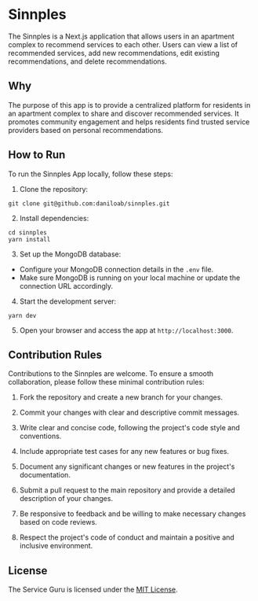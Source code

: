 # Sinnples
The Sinnples is a Next.js application that allows users in an apartment complex to recommend services to each other. Users can view a list of recommended services, add new recommendations, edit existing recommendations, and delete recommendations.

## Why

The purpose of this app is to provide a centralized platform for residents in an apartment complex to share and discover recommended services. It promotes community engagement and helps residents find trusted service providers based on personal recommendations.

## How to Run

To run the Sinnples App locally, follow these steps:

1. Clone the repository:

```shell
git clone git@github.com:daniloab/sinnples.git
```

2. Install dependencies:
```shell
cd sinnples
yarn install 
```

3. Set up the MongoDB database:
- Configure your MongoDB connection details in the `.env` file.
- Make sure MongoDB is running on your local machine or update the connection URL accordingly.

4. Start the development server:
```shell
yarn dev
```

5. Open your browser and access the app at `http://localhost:3000`.

## Contribution Rules

Contributions to the Sinnples are welcome. To ensure a smooth collaboration, please follow these minimal contribution rules:

1. Fork the repository and create a new branch for your changes.

2. Commit your changes with clear and descriptive commit messages.

3. Write clear and concise code, following the project's code style and conventions.

4. Include appropriate test cases for any new features or bug fixes.

5. Document any significant changes or new features in the project's documentation.

6. Submit a pull request to the main repository and provide a detailed description of your changes.

7. Be responsive to feedback and be willing to make necessary changes based on code reviews.

8. Respect the project's code of conduct and maintain a positive and inclusive environment.

## License

The Service Guru is licensed under the [MIT License](LICENSE).

